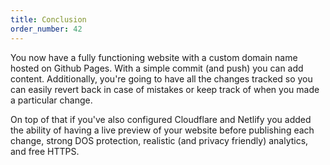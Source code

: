 ```yaml
---
title: Conclusion
order_number: 42
---
```


You now have a fully functioning website with a custom domain name hosted on Github Pages. With a simple commit (and push) you can add content. Additionally, you're going to have all the changes tracked so you can easily revert back in case of mistakes or keep track of when you made a particular change.

On top of that if you've also configured Cloudflare and Netlify you added the ability of having a live preview of your website before publishing each change, strong DOS protection, realistic (and privacy friendly) analytics, and free HTTPS.
